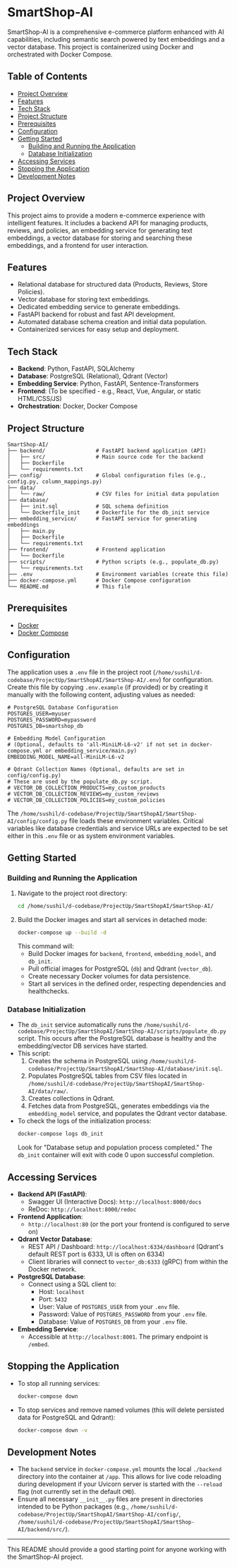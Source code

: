 # SmartShop-AI

SmartShop-AI is a comprehensive e-commerce platform enhanced with AI capabilities, including semantic search powered by text embeddings and a vector database. This project is containerized using Docker and orchestrated with Docker Compose.

## Table of Contents

- [Project Overview](#project-overview)
- [Features](#features)
- [Tech Stack](#tech-stack)
- [Project Structure](#project-structure)
- [Prerequisites](#prerequisites)
- [Configuration](#configuration)
- [Getting Started](#getting-started)
  - [Building and Running the Application](#building-and-running-the-application)
  - [Database Initialization](#database-initialization)
- [Accessing Services](#accessing-services)
- [Stopping the Application](#stopping-the-application)
- [Development Notes](#development-notes)

## Project Overview

This project aims to provide a modern e-commerce experience with intelligent features. It includes a backend API for managing products, reviews, and policies, an embedding service for generating text embeddings, a vector database for storing and searching these embeddings, and a frontend for user interaction.

## Features

*   Relational database for structured data (Products, Reviews, Store Policies).
*   Vector database for storing text embeddings.
*   Dedicated embedding service to generate embeddings.
*   FastAPI backend for robust and fast API development.
*   Automated database schema creation and initial data population.
*   Containerized services for easy setup and deployment.

## Tech Stack

*   **Backend**: Python, FastAPI, SQLAlchemy
*   **Database**: PostgreSQL (Relational), Qdrant (Vector)
*   **Embedding Service**: Python, FastAPI, Sentence-Transformers
*   **Frontend**: (To be specified - e.g., React, Vue, Angular, or static HTML/CSS/JS)
*   **Orchestration**: Docker, Docker Compose

## Project Structure

```
SmartShop-AI/
├── backend/                # FastAPI backend application (API)
│   ├── src/                # Main source code for the backend
│   ├── Dockerfile
│   └── requirements.txt
├── config/                 # Global configuration files (e.g., config.py, column_mappings.py)
├── data/
│   └── raw/                # CSV files for initial data population
├── database/
│   ├── init.sql            # SQL schema definition
│   └── Dockerfile_init     # Dockerfile for the db_init service
├── embedding_service/      # FastAPI service for generating embeddings
│   ├── main.py
│   ├── Dockerfile
│   └── requirements.txt
├── frontend/               # Frontend application
│   └── Dockerfile
├── scripts/                # Python scripts (e.g., populate_db.py)
│   └── requirements.txt
├── .env                    # Environment variables (create this file)
├── docker-compose.yml      # Docker Compose configuration
└── README.md               # This file
```

## Prerequisites

*   [Docker](https://docs.docker.com/get-docker/)
*   [Docker Compose](https://docs.docker.com/compose/install/)

## Configuration

The application uses a `.env` file in the project root (`/home/sushil/d-codebase/ProjectUp/SmartShopAI/SmartShop-AI/.env`) for configuration. Create this file by copying `.env.example` (if provided) or by creating it manually with the following content, adjusting values as needed:

```env
# PostgreSQL Database Configuration
POSTGRES_USER=myuser
POSTGRES_PASSWORD=mypassword
POSTGRES_DB=smartshop_db

# Embedding Model Configuration
# (Optional, defaults to 'all-MiniLM-L6-v2' if not set in docker-compose.yml or embedding_service/main.py)
EMBEDDING_MODEL_NAME=all-MiniLM-L6-v2

# Qdrant Collection Names (Optional, defaults are set in config/config.py)
# These are used by the populate_db.py script.
# VECTOR_DB_COLLECTION_PRODUCTS=my_custom_products
# VECTOR_DB_COLLECTION_REVIEWS=my_custom_reviews
# VECTOR_DB_COLLECTION_POLICIES=my_custom_policies
```

The `/home/sushil/d-codebase/ProjectUp/SmartShopAI/SmartShop-AI/config/config.py` file loads these environment variables. Critical variables like database credentials and service URLs are expected to be set either in this `.env` file or as system environment variables.

## Getting Started

### Building and Running the Application

1.  Navigate to the project root directory:
    ```bash
    cd /home/sushil/d-codebase/ProjectUp/SmartShopAI/SmartShop-AI/
    ```
2.  Build the Docker images and start all services in detached mode:
    ```bash
    docker-compose up --build -d
    ```
    This command will:
    *   Build Docker images for `backend`, `frontend`, `embedding_model`, and `db_init`.
    *   Pull official images for PostgreSQL (`db`) and Qdrant (`vector_db`).
    *   Create necessary Docker volumes for data persistence.
    *   Start all services in the defined order, respecting dependencies and healthchecks.

### Database Initialization

*   The `db_init` service automatically runs the `/home/sushil/d-codebase/ProjectUp/SmartShopAI/SmartShop-AI/scripts/populate_db.py` script. This occurs after the PostgreSQL database is healthy and the embedding/vector DB services have started.
*   This script:
    1.  Creates the schema in PostgreSQL using `/home/sushil/d-codebase/ProjectUp/SmartShopAI/SmartShop-AI/database/init.sql`.
    2.  Populates PostgreSQL tables from CSV files located in `/home/sushil/d-codebase/ProjectUp/SmartShopAI/SmartShop-AI/data/raw/`.
    3.  Creates collections in Qdrant.
    4.  Fetches data from PostgreSQL, generates embeddings via the `embedding_model` service, and populates the Qdrant vector database.
*   To check the logs of the initialization process:
    ```bash
    docker-compose logs db_init
    ```
    Look for "Database setup and population process completed." The `db_init` container will exit with code 0 upon successful completion.

## Accessing Services

*   **Backend API (FastAPI)**:
    *   Swagger UI (Interactive Docs): `http://localhost:8000/docs`
    *   ReDoc: `http://localhost:8000/redoc`
*   **Frontend Application**:
    *   `http://localhost:80` (or the port your frontend is configured to serve on)
*   **Qdrant Vector Database**:
    *   REST API / Dashboard: `http://localhost:6334/dashboard` (Qdrant's default REST port is 6333, UI is often on 6334)
    *   Client libraries will connect to `vector_db:6333` (gRPC) from within the Docker network.
*   **PostgreSQL Database**:
    *   Connect using a SQL client to:
        *   Host: `localhost`
        *   Port: `5432`
        *   User: Value of `POSTGRES_USER` from your `.env` file.
        *   Password: Value of `POSTGRES_PASSWORD` from your `.env` file.
        *   Database: Value of `POSTGRES_DB` from your `.env` file.
*   **Embedding Service**:
    *   Accessible at `http://localhost:8001`. The primary endpoint is `/embed`.

## Stopping the Application

*   To stop all running services:
    ```bash
    docker-compose down
    ```
*   To stop services and remove named volumes (this will delete persisted data for PostgreSQL and Qdrant):
    ```bash
    docker-compose down -v
    ```

## Development Notes

*   The `backend` service in `docker-compose.yml` mounts the local `./backend` directory into the container at `/app`. This allows for live code reloading during development if your Uvicorn server is started with the `--reload` flag (not currently set in the default `CMD`).
*   Ensure all necessary `__init__.py` files are present in directories intended to be Python packages (e.g., `/home/sushil/d-codebase/ProjectUp/SmartShopAI/SmartShop-AI/config/`, `/home/sushil/d-codebase/ProjectUp/SmartShopAI/SmartShop-AI/backend/src/`).

---

This README should provide a good starting point for anyone working with the SmartShop-AI project.
```
